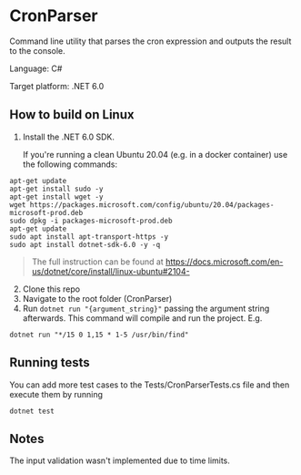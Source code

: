 # CronParser
Command line utility that parses the cron expression and outputs the result to the console.

Language: C#

Target platform: .NET 6.0
## How to build on Linux
1. Install the .NET 6.0 SDK.
  
    If you're running a clean Ubuntu 20.04 (e.g. in a docker container) use the following commands:

>>>
```
apt-get update
apt-get install sudo -y
apt-get install wget -y
wget https://packages.microsoft.com/config/ubuntu/20.04/packages-microsoft-prod.deb 
sudo dpkg -i packages-microsoft-prod.deb 
apt-get update
sudo apt install apt-transport-https -y 
sudo apt install dotnet-sdk-6.0 -y -q
```
>>>

> The full instruction can be found at https://docs.microsoft.com/en-us/dotnet/core/install/linux-ubuntu#2104-

2. Clone this repo
3. Navigate to the root folder (CronParser)
4. Run `dotnet run "{argument_string}"` passing the argument string afterwards. This command will compile and run the project. E.g.

`dotnet run "*/15 0 1,15 * 1-5 /usr/bin/find"`

## Running tests
You can add more test cases to the Tests/CronParserTests.cs file and then execute them by running

`dotnet test`

## Notes
The input validation wasn't implemented due to time limits.
